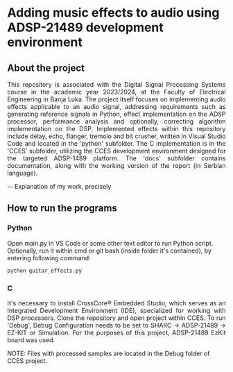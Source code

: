 # Adding music effects to audio using ADSP-21489 development environment

## About the project

<p align="justify">This repository is associated with the Digital Signal Processing Systems course in the academic year 2023/2024, at the Faculty of Electrical Engineering in Banja Luka. The project itself focuses on implementing audio effects applicable to an audio signal, addressing requirements such as generating reference signals in Python, effect implementation on the ADSP processor, performance analysis and optionally, correcting algorithm implementation on the DSP. Implemented effects within this repository include delay, echo, flanger, tremolo and bit crusher, written in Visual Studio Code and located in the 'python' subfolder. The C implementation is in the 'CCES' subfolder, utilizing the CCES development environment designed for the targeted ADSP-1489 platform. The 'docs' subfolder contains documentation, along with the working version of the report (in Serbian language).

-- Explanation of my work, precisely
  
## How to run the programs
### Python
Open main.py in VS Code or some other text editor to run Python script. Optionally, run it within cmd or git bash (inside folder it's contained), by entering following command:
```
python guitar_effects.py
```

### C
<p align="justify"> It's necessary to install CrossCore® Embedded Studio, which serves as an Integrated Development Environment (IDE), specialized for working with DSP processors. Clone the repository and open project within CCES. 
To run 'Debug', Debug Configuration needs to be set to SHARC -> ADSP-21489 -> EZ-KIT or Simulation. For the purposes of this project, ADSP-21489 EzKit board was used.

NOTE: Files with processed samples are located in the Debug folder of CCES project.
